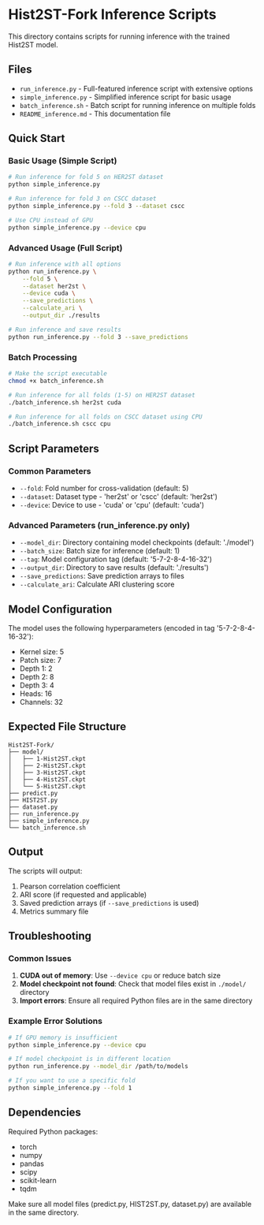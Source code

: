 # Hist2ST-Fork Inference Scripts

This directory contains scripts for running inference with the trained Hist2ST model.

## Files

- `run_inference.py` - Full-featured inference script with extensive options
- `simple_inference.py` - Simplified inference script for basic usage
- `batch_inference.sh` - Batch script for running inference on multiple folds
- `README_inference.md` - This documentation file

## Quick Start

### Basic Usage (Simple Script)

```bash
# Run inference for fold 5 on HER2ST dataset
python simple_inference.py

# Run inference for fold 3 on CSCC dataset
python simple_inference.py --fold 3 --dataset cscc

# Use CPU instead of GPU
python simple_inference.py --device cpu
```

### Advanced Usage (Full Script)

```bash
# Run inference with all options
python run_inference.py \
    --fold 5 \
    --dataset her2st \
    --device cuda \
    --save_predictions \
    --calculate_ari \
    --output_dir ./results

# Run inference and save results
python run_inference.py --fold 3 --save_predictions
```

### Batch Processing

```bash
# Make the script executable
chmod +x batch_inference.sh

# Run inference for all folds (1-5) on HER2ST dataset
./batch_inference.sh her2st cuda

# Run inference for all folds on CSCC dataset using CPU
./batch_inference.sh cscc cpu
```

## Script Parameters

### Common Parameters

- `--fold`: Fold number for cross-validation (default: 5)
- `--dataset`: Dataset type - 'her2st' or 'cscc' (default: 'her2st')
- `--device`: Device to use - 'cuda' or 'cpu' (default: 'cuda')

### Advanced Parameters (run_inference.py only)

- `--model_dir`: Directory containing model checkpoints (default: './model')
- `--batch_size`: Batch size for inference (default: 1)
- `--tag`: Model configuration tag (default: '5-7-2-8-4-16-32')
- `--output_dir`: Directory to save results (default: './results')
- `--save_predictions`: Save prediction arrays to files
- `--calculate_ari`: Calculate ARI clustering score

## Model Configuration

The model uses the following hyperparameters (encoded in tag '5-7-2-8-4-16-32'):
- Kernel size: 5
- Patch size: 7
- Depth 1: 2
- Depth 2: 8
- Depth 3: 4
- Heads: 16
- Channels: 32

## Expected File Structure

```
Hist2ST-Fork/
├── model/
│   ├── 1-Hist2ST.ckpt
│   ├── 2-Hist2ST.ckpt
│   ├── 3-Hist2ST.ckpt
│   ├── 4-Hist2ST.ckpt
│   └── 5-Hist2ST.ckpt
├── predict.py
├── HIST2ST.py
├── dataset.py
├── run_inference.py
├── simple_inference.py
└── batch_inference.sh
```

## Output

The scripts will output:
1. Pearson correlation coefficient
2. ARI score (if requested and applicable)
3. Saved prediction arrays (if `--save_predictions` is used)
4. Metrics summary file

## Troubleshooting

### Common Issues

1. **CUDA out of memory**: Use `--device cpu` or reduce batch size
2. **Model checkpoint not found**: Check that model files exist in `./model/` directory
3. **Import errors**: Ensure all required Python files are in the same directory

### Example Error Solutions

```bash
# If GPU memory is insufficient
python simple_inference.py --device cpu

# If model checkpoint is in different location
python run_inference.py --model_dir /path/to/models

# If you want to use a specific fold
python simple_inference.py --fold 1
```

## Dependencies

Required Python packages:
- torch
- numpy
- pandas
- scipy
- scikit-learn
- tqdm

Make sure all model files (predict.py, HIST2ST.py, dataset.py) are available in the same directory.
